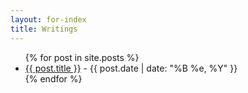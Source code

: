 ```yaml
---
layout: for-index
title: Writings
---
```


<ul>
  {% for post in site.posts %}
    <li><a href="{{ site.baseurl }}{{ post.url }}">{{ post.title }}</a> &#45
      <time datetime="{{post.date | date: "%Y-%m-%d"}}">
       {{ post.date | date: "%B %e, %Y" }}
     </time></li>
  {% endfor %}
</ul>